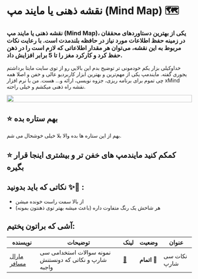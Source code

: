 # نقشه ذهنی یا مایند مپ (Mind Map) 🗺️
### نقشه ذهنی یا مایند مپ (Mind Map)، یکی از بهترین دستاوردهای محققان در زمینه حفظ اطلاعات مورد نیاز در حافظه بلندمدت است. با رعایت نکات مربوط به این نقشه، می‌‌توان هر مقدار اطلاعاتی که لازم است را در ذهن حفظ کرد و کارکرد مغز را تا 5 برابر افزایش داد.
 خداوکیلی بزار یکم خودمونی تر توضیح بدم این بالایی رو از توی سایت مایتا برداشتم یجوری گفته.
مایندمپ یکی از مهم‌ترین و بهترین ابزار کاربردیو عالی و خفن و اصلا همه چی تموم برای برنامه ریزی‌، جزوه نویسی‌، ارائه و... هست.
من با نرم افزار xMind نقشه راه ذهنی میکشم و خیلی راحته.

<p align="center">
<img src="https://i.imgur.com/dBaSKWF.gif" height="20" width="100%">
</p>


 ## ⭐️ بهم ستاره بده
بهم از این ستاره ها بده والا بلا خیلی خوشحال می شم.

## ⭐️ کمکم کنید مایندمپ های خفن تر و بیشتری اینجا قرار بگیره


## نکاتی که باید بدونید ✨📝 :
- از بالا سمت راست خونده میشن
- هر شاخش یک رنگ متفاوت داره (باعث میشه بهتر توی ذهنتون بمونه)
## آشی که براتون پختیم:

| نویسنده | توضیحات | لینک | وضعیت | عنوان |
|--------|--------|--------|--------|--------|
|  [مارال مسافر](https://github.com/MaralMosafer)   | نمونه سوالات استخدامی سی شارپ و نکاتی که دونستنش واجبه   | [🔗](https://github.com/MaralMosafer)   |  **اتمام** 🔴   | نکات سی شارپ  |
